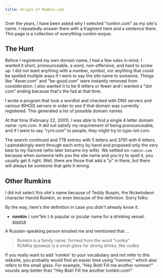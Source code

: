 ```yaml
---
title: Origin of Rumkin.com
---
```


Over the years, I have been asked why I selected "rumkin.com" as my site's name.  I repeatedly answer them with a fragment here and a sentence there.  This page is a collection of everything rumkin-esque.


The Hunt
--------

Before I registered my own domain name, I had a few rules in mind.  I wanted it short, pronounceable, a word, non-offensive, and hard to screw up.  I did not want anything with a number, symbol, nor anything that could be spelled multiple ways if I were to say the site name to someone.  Things like "4ever.com" and "be-good.com" were instantly removed from consideration.  I also wanted it to be 6 letters or fewer and I wanted a "dot com" ending because that's the fad at that time.

I wrote a program that took a wordlist and checked with DNS servers and various WHOIS servers in order to see if that domain was currently registered.  This generated a list of possible domain names.

At that time (February 22, 2001), I was able to find a single 4 letter domain name:  rynt.com.  It did not satisfy my requirement of being pronounceable, and if I were to say "rynt.com" to people, they might try to type rint.com.

The search continued and 778 entries with 5 letters and 3791 with 6 letters.  I painstakingly went through each entry by hand and proposed only the very best to my fianceé (who later became my wife).  We settled on `rumkin.com` because when someone tells you the site name and you try to spell it, you usually get it right.  Well, there are those that add a "p" in there, but there will always be someone that gets it wrong.


Other Rumkins
-------------

I did not select this site's name because of Teddy Ruxpin, the Nickelodeon character Harold Rumkin, or even because of the definition.  Sorry folks.

By the way, here's the definition in case you didn't already know it.

* __rumkin__ ( _rum"kin_ ) A popular or jocular name for a drinking vessel. [source](http://dictionary.reference.com/)

A Russian-speaking person emailed me and mentioned that ...

> Rumkin is a family name, formed from the word "rumka"<br>
> RUMKa (рюмка) is a small glass for strong
> drinks, like vodka

If you really want to add 'rumkin' to your vocabulary and not refer to this website, you probably would find an easier time using "rummer," which also refers to the small glass.  For example, "Hey Bob!  Fill me another rummer!" sounds _way_ better than "Hey Bob!  Fill me another rumkin.com!"

